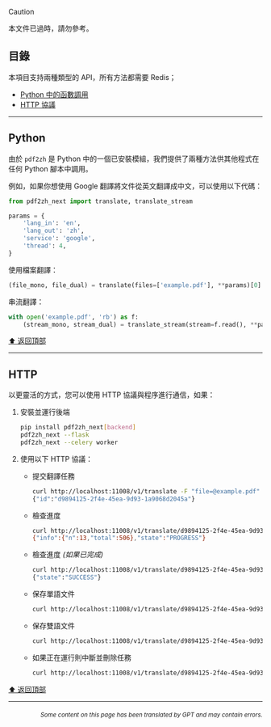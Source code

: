 > [!CAUTION]
>
> 本文件已過時，請勿參考。

<h2 id="目錄">目錄</h2>
本項目支持兩種類型的 API，所有方法都需要 Redis；

- [Python 中的函數調用](#api-python)
- [HTTP 協議](#api-http)

---

<h2 id="api-python">Python</h2>

由於 `pdf2zh` 是 Python 中的一個已安裝模組，我們提供了兩種方法供其他程式在任何 Python 腳本中調用。

例如，如果你想使用 Google 翻譯將文件從英文翻譯成中文，可以使用以下代碼：

```python
from pdf2zh_next import translate, translate_stream

params = {
    'lang_in': 'en',
    'lang_out': 'zh',
    'service': 'google',
    'thread': 4,
}
```
使用檔案翻譯：
```python
(file_mono, file_dual) = translate(files=['example.pdf'], **params)[0]
```
串流翻譯：
```python
with open('example.pdf', 'rb') as f:
    (stream_mono, stream_dual) = translate_stream(stream=f.read(), **params)
```

[⬆️ 返回頂部](#目錄)

---

<h2 id="api-http">HTTP</h2>

以更靈活的方式，您可以使用 HTTP 協議與程序進行通信，如果：

1. 安裝並運行後端

   ```bash
   pip install pdf2zh_next[backend]
   pdf2zh_next --flask
   pdf2zh_next --celery worker
   ```

2. 使用以下 HTTP 協議：

   - 提交翻譯任務

     ```bash
     curl http://localhost:11008/v1/translate -F "file=@example.pdf" -F "data={\"lang_in\":\"en\",\"lang_out\":\"zh\",\"service\":\"google\",\"thread\":4}"
     {"id":"d9894125-2f4e-45ea-9d93-1a9068d2045a"}
     ```

   - 檢查進度

     ```bash
     curl http://localhost:11008/v1/translate/d9894125-2f4e-45ea-9d93-1a9068d2045a
     {"info":{"n":13,"total":506},"state":"PROGRESS"}
     ```

   - 檢查進度 _(如果已完成)_

     ```bash
     curl http://localhost:11008/v1/translate/d9894125-2f4e-45ea-9d93-1a9068d2045a
     {"state":"SUCCESS"}
     ```

   - 保存單語文件

     ```bash
     curl http://localhost:11008/v1/translate/d9894125-2f4e-45ea-9d93-1a9068d2045a/mono --output example-mono.pdf
     ```

   - 保存雙語文件

     ```bash
     curl http://localhost:11008/v1/translate/d9894125-2f4e-45ea-9d93-1a9068d2045a/dual --output example-dual.pdf
     ```

   - 如果正在運行則中斷並刪除任務
     ```bash
     curl http://localhost:11008/v1/translate/d9894125-2f4e-45ea-9d93-1a9068d2045a -X DELETE
     ```

[⬆️ 返回頂部](#目錄)

---

<div align="right"> 
<h6><small>Some content on this page has been translated by GPT and may contain errors.</small></h6>